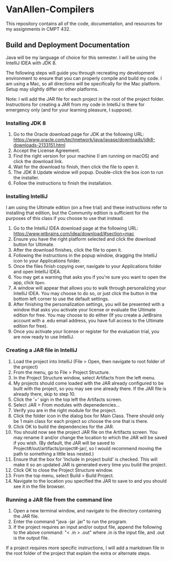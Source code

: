 # VanAllen-Compilers

This repository contains all of the code, documentation, and resources for my assignments in CMPT 432.

## Build and Deployment Documentation

Java will be my language of choice for this semester. I will be using the IntelliJ IDEA with JDK 8.

The following steps will guide you through recreating my development environment to ensure that you can properly compile and build my code. I am using a Mac, so all directions will be specifically for the Mac platform. Setup may slightly differ on other platforms.

Note: I will add the JAR file for each project in the root of the project folder. Instructions for creating a JAR from my code in IntelliJ is there for emergency only (and for your learning pleasure, I suppose).

### Installing JDK 8

1. Go to the Oracle download page for JDK at the following URL: https://www.oracle.com/technetwork/java/javase/downloads/jdk8-downloads-2133151.html
2. Accept the License Agreement.
3. Find the right version for your machine (I am running on macOS) and click the download link.
4. Wait for the download to finish, then click the file to open it.
5. The JDK 8 Update window will popup. Double-click the box icon to run the installer.
6. Follow the instructions to finish the installation.

### Installing IntelliJ

I am using the Ultimate edition (on a free trial) and these instructions refer to installing that edition, but the Community edition is sufficient for the purposes of this class if you choose to use that instead.

1. Go to the IntelliJ IDEA download page at the following URL: https://www.jetbrains.com/idea/download/#section=mac
2. Ensure you have the right platform selected and click the download button for Ultimate.
3. After the download finishes, click the file to open it.
4. Following the instructions in the popup window, dragging the IntelliJ icon to your Applications folder.
5. Once the files finish copying over, navigate to your Applications folder and open IntelliJ IDEA.
6. You may get a warning that asks you if you're sure you want to open the app, click `Open`.
7. A window will appear that allows you to walk through personalizing your IntelliJ IDEA. You may choose to do so, or just click the button in the bottom left corner to use the default settings.
8. After finishing the personalization settings, you will be presented with a window that asks you activate your license or evaluate the Ultimate edition for free. You may choose to do either (If you create a JetBrains account with a .edu email address, you have full access to the Ultimate edition for free).
9. Once you activate your license or register for the evaluation trial, you are now ready to use IntelliJ.

### Creating a JAR file in IntelliJ

1. Load the project into IntelliJ (File > Open, then navigate to root folder of the project)
2. From the menu, go to File > Project Structure.
3. In the Project Structure window, select Artifacts from the left menu.
4. My projects should come loaded with the JAR already configured to be built with the project, so you may see one already there. If the JAR file is already there, skip to step 10.
5. Click the '+' sign in the top left the Artifacts screen.
6. Select JAR > From modules with depenedencies...
7. Verify you are in the right module for the project.
8. Click the folder icon in the dialog box for Main Class. There should only be 1 main class for each project so choose the one that is there.
9. Click OK to build the dependencies for the JAR.
10. You should now see the project JAR file on the Artifacts screen. You may rename it and/or change the location to which the JAR will be saved if you wish. (By default, the JAR will be saved to Project#/out/artifacts/project#-jar/, so I would recommend moving the path to something a little less nested.)
11. Ensure that the box for 'Include in project build' is checked. This will make it so an updated JAR is generated every time you build the project.
12. Click OK to close the Project Structure window.
13. From the top menu, select Build > Build Project.
14. Navigate to the location you specified the JAR to save to and you should see it in the file browser.

### Running a JAR file from the command line

1. Open a new terminal window, and navigate to the directory containing the JAR file.
2. Enter the command "java -jar <filename>.jar" to run the program.
3. If the project requires an input and/or output file, append the following to the above command: "< <filename>.in > <filename>.out" where <filename>.in is the input file, and <filename>.out is the output file.
  
If a project requires more specific instructions, I will add a markdown file in the root folder of the project that explain the extra or alternate steps.
